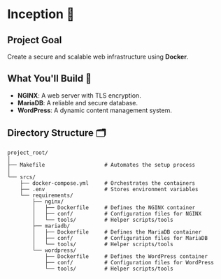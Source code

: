 # Inception 🐳

## Project Goal  
Create a secure and scalable web infrastructure using **Docker**.

## What You'll Build 🚀  
- **NGINX**: A web server with TLS encryption.  
- **MariaDB**: A reliable and secure database.  
- **WordPress**: A dynamic content management system.

## Directory Structure 🗂️  
```plaintext
project_root/
│
├── Makefile                   # Automates the setup process
│
└── srcs/
    ├── docker-compose.yml     # Orchestrates the containers
    ├── .env                   # Stores environment variables
    └── requirements/
        ├── nginx/
        │   ├── Dockerfile     # Defines the NGINX container
        │   ├── conf/          # Configuration files for NGINX
        │   └── tools/         # Helper scripts/tools
        ├── mariadb/
        │   ├── Dockerfile     # Defines the MariaDB container
        │   ├── conf/          # Configuration files for MariaDB
        │   └── tools/         # Helper scripts/tools
        └── wordpress/
            ├── Dockerfile     # Defines the WordPress container
            ├── conf/          # Configuration files for WordPress
            └── tools/         # Helper scripts/tools 

